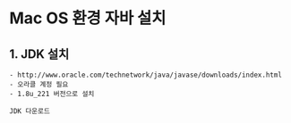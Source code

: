 # Mac OS 환경 자바 설치
## 1. JDK 설치
    - http://www.oracle.com/technetwork/java/javase/downloads/index.html
    - 오라클 계정 필요
    - 1.8u_221 버전으로 설치

    JDK 다운로드
    


    
